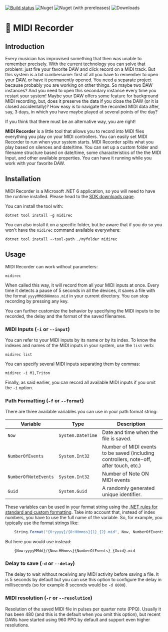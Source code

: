 [![Build status](https://github.com/icalvo/Icm.MidiRecorder/actions/workflows/pull-request.yml/badge.svg)](https://github.com/icalvo/Icm.MidiRecorder/actions/workflows/ci.yml)
![Nuget](https://img.shields.io/nuget/v/midirec)
![Nuget (with prereleases)](https://img.shields.io/nuget/vpre/midirec?label=nuget%20pre)
![Downloads](https://img.shields.io/nuget/dt/midirec)

# 🎹 MIDI Recorder

## Introduction

Every musician has improvised something that then was unable to remember precisely. With the current technology you can
solve that problem: just fire your favorite DAW and click record on a MIDI track. But this system is a bit cumbersome:
first of all you have to remember to open your DAW, or have it permanently opened. You need a separate project because
probably you are working on other things. So maybe two DAW instances? And you need to open this secondary instance every
time you restart your system! Maybe your DAW offers some feature for background MIDI recording, but, does it preserve
the data if you close the DAW (or it is closed accidentally)? How easy is to navigate the recorded MIDI data after, say,
3 days, in which you have maybe played at several points of the day?

If you think that there must be an alternative way, you are right!

**MIDI Recorder** is a little tool that allows you to record into MIDI files everything you play on your MIDI
controllers. You can easily set MIDI Recorder to run when your system starts. MIDI Recorder splits what you play based
on silences and date/time. You can set up a custom folder and filename structure based on date/time, some
characteristics of the the MIDI Input, and other available properties. You can have it running while you work with your
favorite DAW.

## Installation

MIDI Recorder is a Microsoft .NET 6 application, so you will need to have the runtime installed. Please head to
the [SDK downloads page](https://dotnet.microsoft.com/download/visual-studio-sdks).

You can install the tool with:

```
dotnet tool install -g midirec
```

You can also install it on a specific folder, but be aware that if you do so you won't have the `midirec` command
available everywhere:

```
dotnet tool install --tool-path ./myfolder midirec
```

## Usage

MIDI Recorder can work without parameters:

```
midirec
```

When called this way, it will record from all your MIDI inputs at once. Every time it detects a pause of 5 seconds in
all the devices, it saves a file with the format `yyyyMMddHHmmss.mid` in your current directory. You can stop recording
by pressing any key.

You can further customize the behavior by specifying the MIDI inputs to be recorded, the delay and the format of the
saved filenames.

### MIDI Inputs (`-i` or `--input`)

You can refer to your MIDI inputs by its name or by its index. To know the indexes and names of the MIDI inputs in your
system, use the `list` verb:

```
midirec list
```

You can specify several MIDI inputs separating them by commas:

```
midirec -i M1,Triton
```

Finally, as said earlier, you can record all available MIDI inputs if you omit the `-i` option.

### Path Formatting (`-f` or `--format`)

There are three available variables you can use in your path format string:

 Variable             | Type              | Description                                                                            
----------------------|-------------------|----------------------------------------------------------------------------------------
 `Now`                | `System.DateTime` | Date and time when the file is saved.                                                  
 `NumberOfEvents`     | `System.Int32`    | Number of MIDI events to be saved (including controllers, note-off, after touch, etc.) 
 `NumberOfNoteEvents` | `System.Int32`    | Number of Note ON MIDI events                                                          
 `Guid`               | `System.Guid`     | A randomly generated unique identifier.                                                

These variables can be used in your format string using
the [.NET rules for standard and custom formatting](https://docs.microsoft.com/es-es/dotnet/standard/base-types/formatting-types).
Take into account that, instead of index numbers, you have to use the full name of the variable. So, for example, you
typically use the format strings like:

```csharp
	String.Format("{0:yyyy}/{0:HHmmss}{1}_{2}.mid", Now, NumberOfEvents, Guid);
```

But here you would use instead:

```
	{Now:yyyyMMdd}/{Now:HHmmss}{NumberOfEvents}_{Guid}.mid
```

### Delay to save (`-d` or `--delay`)

The delay to wait without receiving any MIDI activity before saving a file. It is 5 seconds by default but you can use
this option to configure the delay in milliseconds (so for example 8 seconds would be `-d 8000`).

### MIDI resolution (`-r` or `--resolution`)

Resolution of the saved MIDI file in pulses per quarter note (PPQ). Usually it has been 480 (and this is the default
when you omit this option), but recent DAWs have started using 960 PPG by default and support even higher resolutions.

